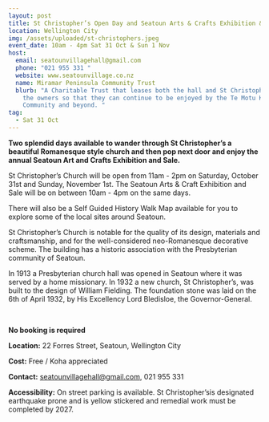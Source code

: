```yaml
---
layout: post
title: St Christopher’s Open Day and Seatoun Arts & Crafts Exhibition & Sale
location: Wellington City
img: /assets/uploaded/st-christophers.jpeg
event_date: 10am - 4pm Sat 31 Oct & Sun 1 Nov
host:
  email: seatounvillagehall@gmail.com
  phone: "021 955 331 "
  website: www.seatounvillage.co.nz
  name: Miramar Peninsula Community Trust
  blurb: "A Charitable Trust that leases both the hall and St Christopher’s from
    the owners so that they can continue to be enjoyed by the Te Motu Kairangi
    Community and beyond. "
tag:
  - Sat 31 Oct
---
```

**Two splendid days available to wander through St Christopher’s a beautiful Romanesque style church and then pop next door and enjoy the annual Seatoun Art and Crafts Exhibition and Sale.**

St Christopher’s Church will be open from 11am - 2pm on Saturday, October 31st  and Sunday, November 1st. The Seatoun Arts & Craft Exhibition and Sale will be on between 10am - 4pm on the same days. 

There will also be a Self Guided History Walk Map available for you to explore some of the local sites around Seatoun.

St Christopher’s Church is notable for the quality of its design, materials and craftsmanship, and for the well-considered neo-Romanesque decorative scheme. The building has a historic association with the Presbyterian community of Seatoun.

In 1913 a Presbyterian church hall was opened in Seatoun where it was served by a home missionary. In 1932 a new church, St Christopher’s, was built to the design of William Fielding. The foundation stone was laid on the 6th of April 1932, by His Excellency Lord Bledisloe, the Governor-General.

<br>

**No booking is required**

**Location:** 22 Forres Street, Seatoun, Wellington City

**Cost:** Free / Koha appreciated 

**Contact:** seatounvillagehall@gmail.com, 021 955 331 

**Accessibility:** On street parking is available. St Christopher’sis designated earthquake prone and is yellow stickered and remedial work must be completed by 2027.